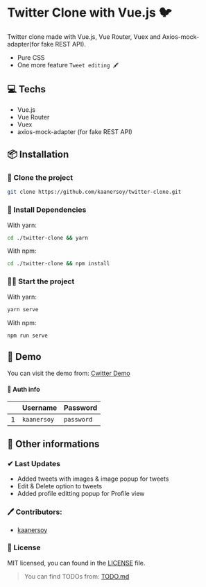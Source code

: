 # Twitter Clone with Vue.js 🐦

Twitter clone made with Vue.js, Vue Router, Vuex and Axios-mock-adapter(for fake REST API).

- Pure CSS
- One more feature `Tweet editing 🖋`

## 💻 Techs

- Vue.js
- Vue Router
- Vuex
- axios-mock-adapter (for fake REST API)

## 📦 Installation

### 📰 Clone the project

```bash
git clone https://github.com/kaanersoy/twitter-clone.git
```

### 🔻 Install Dependencies

With yarn:
```bash
cd ./twitter-clone && yarn
```

With npm:
```bash
cd ./twitter-clone && npm install
```

### 🏃‍♂️ Start the project

With yarn:
```bash
yarn serve
```

With npm:
```
npm run serve
```

## 🔴 Demo 
You can visit the demo from: [Cwitter Demo](https://cwitter-demo.vercel.app/)

#### 🔐 Auth info
|    | Username      | Password      |
| -- | ------------- | ------------- |
| 1  | `kaanersoy`   | `password`    |


## 📕 Other informations

### ✔ Last Updates

- Added tweets with images & image popup for tweets
- Edit & Delete option to tweets
- Added profile editting popup for Profile view

### 🖊 Contributors:

- [kaanersoy](https://github.com/kaanersoy)

### 📃 License

MIT licensed, you can found in the [LICENSE](https://github.com/kaanersoy/twitter-clone/blob/master/LICENSE) file.


> You can find TODOs from: [TODO.md](https://github.com/kaanersoy/twitter-clone/blob/master/TODO.md)